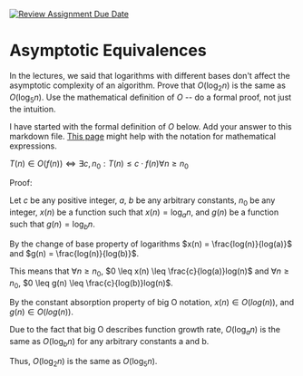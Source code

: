 [![Review Assignment Due Date](https://classroom.github.com/assets/deadline-readme-button-24ddc0f5d75046c5622901739e7c5dd533143b0c8e959d652212380cedb1ea36.svg)](https://classroom.github.com/a/fbkbKZ5N)
# Asymptotic Equivalences

In the lectures, we said that logarithms with different bases don't affect the
asymptotic complexity of an algorithm. Prove that $O(\log_{2} n)$ is the same as
$O(\log_{5} n)$. Use the mathematical definition of $O$ -- do a formal proof,
not just the intuition.

I have started with the formal definition of $O$ below. Add your answer to this
markdown file. [This
page](https://docs.github.com/en/get-started/writing-on-github/working-with-advanced-formatting/writing-mathematical-expressions)
might help with the notation for mathematical expressions.

$T(n) \in O(f(n)) \iff \exists c, n_0: T(n) \leq c \cdot f(n) \forall n \geq n_0$

Proof:

Let $c$ be any positive integer, $a$, $b$ be any arbitrary constants, $n_0$ be any integer, $x(n)$ be a function such that $x(n) = \log_{a} n$, and $g(n)$ be a function such that $g(n) = \log_{b} n$.

By the change of base property of logarithms $x(n) = \frac{log(n)}{log(a)}$ and $g(n) = \frac{log(n)}{log(b)}$.

This means that $\forall n \geq n_0$, $0 \leq x(n) \leq \frac{c}{log(a)}log(n)$ and $\forall n \geq n_0$, $0 \leq g(n) \leq \frac{c}{log(b)}log(n)$.

By the constant absorption property of big O notation, $x(n) \in O(log(n))$, and $g(n) \in O(log(n))$. 

Due to the fact that big O describes function growth rate, $O(\log_{a} n)$ is the same as $O(\log_{b} n)$ for any arbitrary constants a and b.

Thus, $O(\log_{2} n)$ is the same as $O(\log_{5} n)$.
